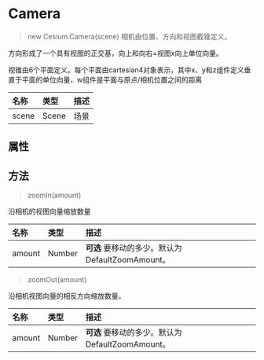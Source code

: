 # Camera

> new Cesium.Camera(scene)
相机由位置、方向和视图截锥定义。

方向形成了一个具有视图的正交基，向上和向右=视图x向上单位向量。

视锥由6个平面定义。每个平面由cartesian4对象表示，其中x、y和z组件定义垂直于平面的单位向量，w组件是平面与原点/相机位置之间的距离

名称|类型|描述
:-|:-|:-
scene | Scene | 场景

## 属性


## 方法

> zoomIn(amount)

沿相机的视图向量缩放数量

名称|类型|描述
:-|:-|:-
amount | Number | **可选** 要移动的多少。默认为DefaultZoomAmount。

> zoomOut(amount)

沿相机视图向量的相反方向缩放数量。

名称|类型|描述
:-|:-|:-
amount | Number | **可选** 要移动的多少。默认为DefaultZoomAmount。


